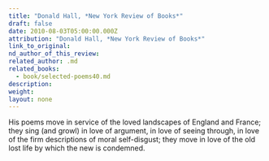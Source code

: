 ```yaml
---
title: "Donald Hall, *New York Review of Books*"
draft: false
date: 2010-08-03T05:00:00.000Z
attribution: "Donald Hall, *New York Review of Books*"
link_to_original:
nd_author_of_this_review:
related_author: .md
related_books:
  - book/selected-poems40.md
description:
weight:
layout: none
---
```

His poems move in service of the loved landscapes of England and France; they sing (and growl) in love of argument, in love of seeing through, in love of the firm descriptions of moral self-disgust; they move in love of the old lost life by which the new is condemned.

